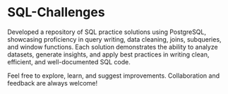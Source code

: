 # SQL-Challenges

Developed a repository of SQL practice solutions using PostgreSQL, showcasing proficiency in query writing, data cleaning, joins, subqueries, and window functions. Each solution demonstrates the ability to analyze datasets, generate insights, and apply best practices in writing clean, efficient, and well-documented SQL code.


Feel free to explore, learn, and suggest improvements. Collaboration and feedback are always welcome!
